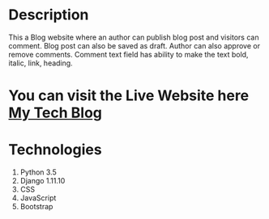 # Description
This a Blog website where an author can publish blog post and visitors can comment. Blog post can also be saved as draft. Author can also approve or remove comments. Comment text field has ability to make the text bold, italic, link, heading.

# You can visit the Live Website here [My Tech Blog](http://fazlerabbiferdaus.pythonanywhere.com/)
# Technologies
1. Python 3.5
2. Django 1.11.10
3. CSS
4. JavaScript
5. Bootstrap


